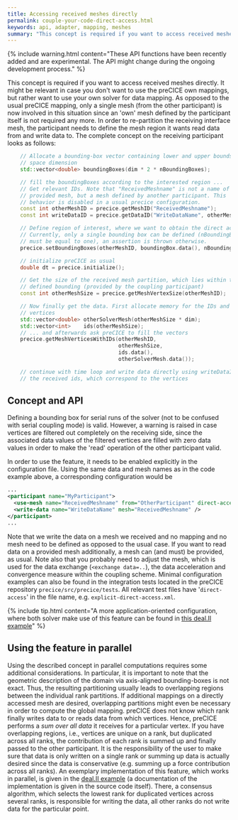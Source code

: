```yaml
---
title: Accessing received meshes directly
permalink: couple-your-code-direct-access.html
keywords: api, adapter, mapping, meshes
summary: "This concept is required if you want to access received meshes without a preCICE mapping. The API functions offer access to the data location of the received mesh as well as read and write access to the data itself. "
---
```


{% include warning.html content="These API functions have been recently added and are experimental. The API might change during the ongoing development process." %}

This concept is required if you want to access received meshes directly. It might be relevant in case you don't want to use the preCICE own mappings, but rather want to use your own solver for data mapping. As opposed to the usual preCICE mapping, only a single mesh (from the other participant) is now involved in this situation since an 'own' mesh defined by the participant itself is not required any more. In order to re-partition the receiving interface mesh, the participant needs to define the mesh region it wants read data from and write data to. The complete concept on the receiving participant looks as follows:

```cpp
    // Allocate a bounding-box vector containing lower and upper bounds per
    // space dimension
    std::vector<double> boundingBoxes(dim * 2 * nBoundingBoxes);

    // fill the boundingBoxes according to the interested region ...
    // Get relevant IDs. Note that "ReceivedMeshname" is not a name of a
    // provided mesh, but a mesh defined by another participant. This
    // behavior is disabled in a usual precice configuration.
    const int otherMeshID = precice.getMeshID("ReceivedMeshname");
    const int writeDataID = precice.getDataID("WriteDataName", otherMeshID);

    // Define region of interest, where we want to obtain the direct access.
    // Currently, only a single bounding box can be defined (nBoundingBoxes
    // must be equal to one), an assertion is thrown otherwise.
    precice.setBoundingBoxes(otherMeshID, boundingBox.data(), nBoundingBoxes);

    // initialize preCICE as usual
    double dt = precice.initialize();

    // Get the size of the received mesh partition, which lies within the
    // defined bounding (provided by the coupling participant)
    const int otherMeshSize = precice.getMeshVertexSize(otherMeshID);

    // Now finally get the data. First allocate memory for the IDs and the
    // vertices
    std::vector<double> otherSolverMesh(otherMeshSize * dim);
    std::vector<int>    ids(otherMeshSize);
    // ... and afterwards ask preCICE to fill the vectors
    precice.getMeshVerticesWithIDs(otherMeshID,
                                   otherMeshSize,
                                   ids.data(),
                                   otherSolverMesh.data());

    // continue with time loop and write data directly using writeDataID and
    // the received ids, which correspond to the vertices
```

## Concept and API

Defining a bounding box for serial runs of the solver (not to be confused with serial coupling mode) is valid. However, a warning is raised in case vertices are filtered out completely on the receiving side, since the associated data values of the filtered vertices are filled with zero data values in order to make the 'read' operation of the other participant valid.

In order to use the feature, it needs to be enabled explicitly in the configuration file. Using the same data and mesh names as in the code example above, a corresponding configuration would be

```xml
...
<participant name="MyParticipant">
  <use-mesh name="ReceivedMeshname" from="OtherParticipant" direct-access="true" />
  <write-data name="WriteDataName" mesh="ReceivedMeshname" />
</participant>
...
```

Note that we write the data on a mesh we received and no mapping and no mesh need to be defined as opposed to the usual case. If you want to read data on a provided mesh additionally, a mesh can (and must) be provided, as usual. Note also that you probably need to adjust the mesh, which is used for the data exchange (`<exchange data=..`), the data acceleration and convergence measure within the coupling scheme. Minimal configuration examples can also be found in the integration tests located in the preCICE repository `precice/src/precice/tests`. All relevant test files have '`direct-access`' in the file name, e.g. `explicit-direct-access.xml`.

{% include tip.html content="A more application-oriented configuration, where both solver make use of this feature can be found in [this deal.II example](https://github.com/DavidSCN/matrix-free-dealii-precice/blob/master/tests/heat/partitioned-heat-direct-access/precice-config.xml)" %}

## Using the feature in parallel

Using the described concept in parallel computations requires some additional considerations. In particular, it is important to note that the geometric description of the domain via axis-aligned bounding-boxes is not exact. Thus, the resulting partitioning usually leads to overlapping regions between the individual rank partitions. If additional mappings on a directly accessed mesh are desired, overlapping partitions might even be necessary in order to compute the global mapping. preCICE does not know which rank finally writes data to or reads data from which vertices. Hence, preCICE performs a *sum over all data* it receives for a particular vertex. If you have overlapping regions, i.e., vertices are unique on a rank, but duplicated across all ranks, the contribution of each rank is summed up and finally passed to the other participant. It is the responsibility of the user to make sure that data is only written on a single rank or summing up data is actually desired since the data is conservative (e.g. summing up a force contribution across all ranks). An exemplary implementation of this feature, which works in parallel, is given in the [deal.II example](https://github.com/DavidSCN/matrix-free-dealii-precice/blob/master/include/adapter/arbitrary_interface.h) (a documentation of the implementation is given in the source code itself). There, a consensus algorithm, which selects the lowest rank for duplicated vertices across several ranks, is responsible for writing the data, all other ranks do not write data for the particular point.
